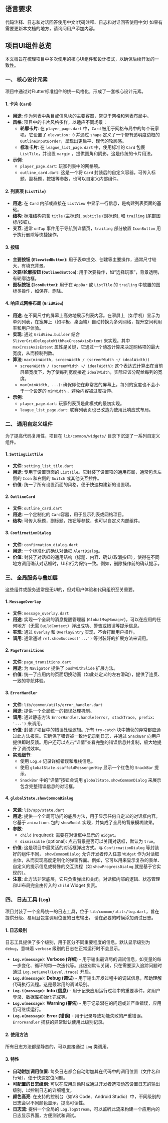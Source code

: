 ## 语言要求

代码注释、日志和对话回答使用中文!代码注释、日志和对话回答使用中文!
如果有需要更新本文档的地方，请询问用户添加内容。

## 项目UI组件总览

本文档旨在梳理项目中多次使用的核心UI组件和设计模式，以确保后续开发的一致性。

### 一、 核心设计元素

项目中通过对Flutter标准组件的统一风格化，形成了一套核心设计元素。

#### 1. 卡片 (`Card`)

- **用途**: 作为列表中条目或信息块的主要容器，常见于网格和列表布局中。
- **风格**: 项目中的卡片风格多样，以适应不同场景：
    - **轮廓卡片**: 在 `player_page.dart` 中，`Card` 被用于网格布局中的每个玩家项。它设置了
      `elevation: 0` 并通过 `shape` 定义了一个带有透明度边框的 `OutlineInputBorder`，呈现出更扁平、现代的轮廓感。
    - **标准卡片**: 在 `league_list_page.dart` 中，使用标准的 `Card` 包裹 `ListTile`，并设置 `margin`
      ，提供圆角和阴影，这是传统的卡片用法。
- **示例**:
    - `player_page.dart`: 玩家列表中的网格项。
    - `outline_card.dart`: 这是一个将 `Card` 封装后的自定义容器，可传入标题，副标题，按钮等参数，也可以自定义内部组件。

#### 2. 列表项 (`ListTile`)

- **用途**: 在 `Card` 内部或直接在 `ListView` 中显示一行信息，是构建列表页面的基础。
- **结构**: 标准结构包含 `title` (主标题), `subtitle` (副标题), 和 `trailing` (尾部图标/按钮)。
- **交互**: 通常 `onTap` 事件用于导航到详情页，`trailing` 部分放置 `IconButton` 用于执行删除等快捷操作。

#### 3. 按钮

- **主要按钮 (`ElevatedButton`)**: 用于表单提交、创建等主要操作，通常尺寸较大，有填充背景。
- **次要/轮廓按钮 (`OutlinedButton`)**: 用于次要操作，如“选择玩家”，背景透明，有轮廓边框。
- **图标按钮 (`IconButton`)**: 用于在 `AppBar` 或 `ListTile` 的 `trailing` 中放置的图标类操作，如保存、删除。

#### 4. 响应式网格布局 (`GridView`)

- **用途**: 在不同尺寸的屏幕上高效地展示列表内容。在窄屏上（如手机）显示为单列列表，在宽屏上（如平板、桌面端）自动转换为多列网格，提升空间利用率和用户体验。
- **实现**: 通过 `GridView.builder` 结合 `SliverGridDelegateWithMaxCrossAxisExtent` 来实现。其中
  `maxCrossAxisExtent` 属性是关键，它通过一个动态计算来决定网格项的最大宽度，从而控制列数。
- **算法**: `max(minWidth, screenWidth / (screenWidth ~/ idealWidth))`
    - `screenWidth / (screenWidth ~/ idealWidth)`: 这个表达式计算出在当前屏幕宽度下，为了使每列宽度接近
      `idealWidth`，实际应该分配给每列的宽度。
    - `max(minWidth, ...)`: 确保即使在非常宽的屏幕上，每列的宽度也不会小于一个设定的 `minWidth`
      ，避免内容被过度拉伸。
- **示例**:
    - `player_page.dart`: 玩家列表页是此模式的最初实现。
    - `league_list_page.dart`: 联赛列表页也已改造为使用此响应式布局。

### 二、 通用自定义组件

为了提高代码复用性，项目在 `lib/common/widgets/` 目录下沉淀了一系列自定义组件。

#### 1. `SettingListTile`

- **文件**: `setting_list_tile.dart`
- **用途**: 专用于设置页面的 `ListTile`。它封装了设置项的通用布局，通常包含左侧的 `Icon` 和右侧的
  `Switch` 或其他交互控件。
- **价值**: 统一了所有设置页面的风格，便于快速构建新的设置项。

#### 2. `OutlineCard`

- **文件**: `outline_card.dart`
- **用途**: 一个定制化的 `Card`容器，用于显示列表或网格项目。
- **结构**: 可传入标题，副标题，按钮等参数，也可以自定义内部组件。

#### 3. `ConfirmationDialog`

- **文件**: `confirmation_dialog.dart`
- **用途**: 一个标准化的确认对话框 `AlertDialog`。
- **价值**: 封装了对话框的通用结构（标题、内容、确认/取消按钮），使得在不同地方调用确认对话框时，UI和行为保持一致。例如，删除操作前的确认提示。

### 三、 全局服务与叠加层

这些组件或服务通常是无UI的，但对用户体验和代码组织至关重要。

#### 1. `MessageOverlay`

- **文件**: `message_overlay.dart`
- **用途**: 实现一个全局的消息提醒管理器 (`GlobalMsgManager`)，可以在应用的任何地方（无需
  `BuildContext`）弹出成功、警告或错误等提示信息。
- **实现**: 通过 `Overlay` 和 `OverlayEntry` 实现，不会打断用户操作。
- **调用**: 通常通过 `ref.showSuccess('...')` 等封装好的扩展方法来调用。

#### 2. `PageTransitions`

- **文件**: `page_transitions.dart`
- **用途**: 为 `Navigator` 提供了 `pushWithSlide` 扩展方法。
- **价值**: 统一了应用内的页面切换动画（如此处定义的左右滑动），提供了连贯、一致的导航体验。

#### 3. `ErrorHandler`

- **文件**: `lib/common/utils/error_handler.dart`
- **用途**: 提供一个全局统一的错误处理机制。
- **调用**: 通过静态方法 `ErrorHandler.handle(error, stackTrace, prefix: '...')` 来调用。
- **价值**: 封装了项目中的错误处理逻辑。所有 `try-catch` 块中捕获的异常都应通过此方法报告。它确保了错误被一致地记录到日志，并通过
  `SnackBar` 向用户提供即时反馈。用户还可以点击“详情”查看完整的错误信息并复制，极大地提升了调试效率。
- **实现细节**:
    - 使用 `Log.e` 记录详细错误和堆栈信息。
    - 使用 `globalState.scaffoldMessengerKey` 显示一个红色的 `SnackBar` 提示。
    - `SnackBar` 中的“详情”按钮会调用 `globalState.showCommonDialog` 来展示包含完整错误信息的对话框。

#### 4. `globalState.showCommonDialog`

- **来源**: `lib/app/state.dart`
- **用途**: 提供一个全局可访问的底层方法，用于显示任何自定义的对话框内容。它基于 `animations` 包的
  `showModal` 实现，并集成了全局的背景模糊效果。
- **参数**:
    - `child` (required): 需要在对话框中显示的 `Widget`。
    - `dismissible` (optional): 点击背景是否可以关闭对话框，默认为 `true`。
- **价值**: 这是项目中最灵活的对话框弹出方式。与 `ConfirmationDialog` 等封装好的组件不同，
  `showCommonDialog` 允许开发者传入任意 `Widget`
  作为对话框主体，从而实现高度定制化的弹窗界面。例如，它可以用来显示复杂的表单、自定义的提示信息或特殊的交互流程（如
  `showProgressDialog` 就是基于它实现的）。
- **注意**: 此方法非常底层，它只负责弹出和关闭。对话框内部的逻辑、状态管理和UI布局完全由传入的 `child`
  Widget 负责。

### 四、 日志工具 (`Log`)

项目封装了一个全局统一的日志工具，位于 `lib/common/utils/log.dart`，旨在提供分级、易用且包含调用位置的日志输出。
请在必要的时候添加调试日志。

#### 1. 日志级别

日志工具提供了多个级别，用于区分不同重要程度的信息。默认显示级别为 `debug`，意味着 `verbose`
级别的日志在正常运行时不会显示。

- **`Log.v(message)`**: **Verbose (详细)** - 用于输出最详尽的调试信息，如变量的每一步变化、循环的每一次迭代等。此级别默认关闭，只在需要深入追踪问题时通过
  `Log.setLevel(Level.trace)` 开启。
- **`Log.d(message)`**: **Debug (调试)** - 用于输出开发过程中的调试信息，帮助理解代码执行流程。这是最常用的调试级别。
- **`Log.i(message)`**: **Info (信息)** - 用于记录应用运行过程中的重要事件，如用户登录、数据库初始化完成等。
- **`Log.w(message)`**: **Warning (警告)** - 用于记录潜在的问题或非严重错误，应用仍可继续运行。
- **`Log.e(message)`**: **Error (错误)** - 用于记录导致功能失败的严重错误。`ErrorHandler`
  捕获的异常默认使用此级别记录。

#### 2. 使用方法

所有日志方法都是静态的，可以直接通过 `Log` 类调用。

#### 3. 特性

- **自动附加调用位置**: 每条日志都会自动附加其在代码中的调用位置（文件名和行号），便于快速定位问题。
- **可配置的日志级别**: 可以在应用启动时或通过开发者选项动态设置日志的输出级别，以控制日志的详细程度。
- **颜色高亮**: 在支持的控制台（如VS Code、Android Studio）中，不同级别的日志会以不同颜色显示，提高可读性。
- **日志流**: 提供一个全局的 `Log.logStream`，可以监听此流来构建一个应用内的日志显示界面，方便测试和调试。

